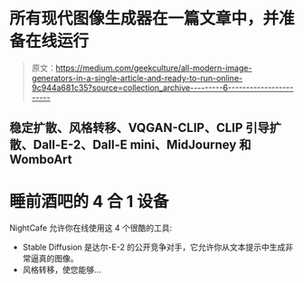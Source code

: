 # 所有现代图像生成器在一篇文章中，并准备在线运行

> 原文：<https://medium.com/geekculture/all-modern-image-generators-in-a-single-article-and-ready-to-run-online-9c944a681c35?source=collection_archive---------6----------------------->

## 稳定扩散、风格转移、VQGAN-CLIP、CLIP 引导扩散、Dall-E-2、Dall-E mini、MidJourney 和 WomboArt

# 睡前酒吧的 4 合 1 设备

NightCafe 允许你在线使用这 4 个很酷的工具:

*   Stable Diffusion 是达尔-E-2 的公开竞争对手，它允许你从文本提示中生成非常逼真的图像。
*   风格转移，使您能够…